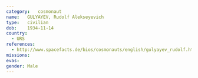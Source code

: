 ```yaml
---
category:	cosmonaut
name:	GULYAYEV, Rudolf Alekseyevich
type:	civilian
dob:	1934-11-14
country:
  - URS
references:
  - http://www.spacefacts.de/bios/cosmonauts/english/gulyayev_rudolf.htm
missions:
evas:
gender:	Male
---
```

